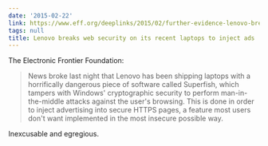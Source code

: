 ```yaml
---
date: '2015-02-22'
link: https://www.eff.org/deeplinks/2015/02/further-evidence-lenovo-breaking-https-security-its-laptops
tags: null
title: Lenovo breaks web security on its recent laptops to inject ads
---
```


The Electronic Frontier Foundation:

>News broke last night that Lenovo has been shipping laptops with a horrifically dangerous piece of software called Superfish, which tampers with Windows' cryptographic security to perform man-in-the-middle attacks against the user's browsing. This is done in order to inject advertising into secure HTTPS pages, a feature most users don't want implemented in the most insecure possible way.

Inexcusable and egregious.

